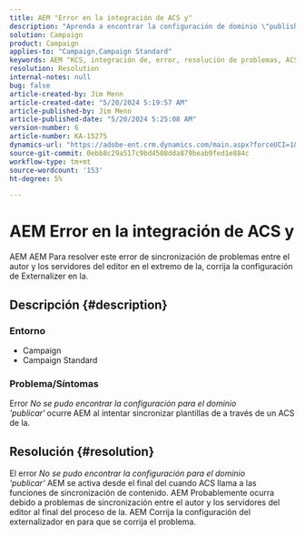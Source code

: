 ```yaml
---
title: AEM "Error en la integración de ACS y"
description: "Aprenda a encontrar la configuración de dominio \"publish\" se produce al intentar sincronizar plantillas de Adobe Experience Manager AEM () a Adobe Campaign Standard (ACS)."
solution: Campaign
product: Campaign
applies-to: "Campaign,Campaign Standard"
keywords: AEM "KCS, integración de, error, resolución de problemas, ACS, Adobe Experience Manager, Adobe Campaign Standard"
resolution: Resolution
internal-notes: null
bug: false
article-created-by: Jim Menn
article-created-date: "5/20/2024 5:19:57 AM"
article-published-by: Jim Menn
article-published-date: "5/20/2024 5:25:08 AM"
version-number: 6
article-number: KA-15275
dynamics-url: "https://adobe-ent.crm.dynamics.com/main.aspx?forceUCI=1&pagetype=entityrecord&etn=knowledgearticle&id=f4fb3493-6816-ef11-9f8a-6045bd006268"
source-git-commit: 0ebb8c29a517c9bd4508dda879beab9fed1e884c
workflow-type: tm+mt
source-wordcount: '153'
ht-degree: 5%

---
```


# AEM Error en la integración de ACS y


AEM AEM Para resolver este error de sincronización de problemas entre el autor y los servidores del editor en el extremo de la, corrija la configuración de Externalizer en la.

## Descripción {#description}


### <b>Entorno</b>

- Campaign
- Campaign Standard




### <b>Problema/Síntomas</b>

Error *No se pudo encontrar la configuración para el dominio &#39;publicar&#39;<b>* </b>ocurre<b> </b>AEM al intentar sincronizar plantillas de a través de un ACS de la.


## Resolución {#resolution}


El error *No se pudo encontrar la configuración para el dominio &#39;publicar&#39;* AEM se activa desde el final del cuando ACS llama a las funciones de sincronización de contenido. AEM Probablemente ocurra debido a problemas de sincronización entre el autor y los servidores del editor al final del proceso de la. AEM Corrija la configuración del externalizador en para que se corrija el problema.


